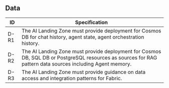 ## Data

| ID    | Specification |
|-------|--------------|
|  D-R1  | The AI Landing Zone must provide deployment for Cosmos DB for chat history, agent state, agent orchestration history.|
|  D-R2  | The AI Landing Zone must provide deployment for Cosmos DB, SQL DB or PostgreSQL resources as sources for RAG pattern data sources including Agent memory. |
|  D-R3  | The AI Landing Zone must provide guidance on data access and integration patterns for Fabric. |
